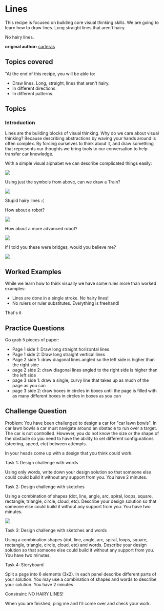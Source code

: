 # Lines

This recipe is focused on building core visual thinking skills. We are going to learn how to draw lines. Long straight lines that aren't hairy.

No hairy lines.

**original author:** [carteras](https://github.com/carteras)

<!-- add a new author mark if you updated this -->

## Topics covered

"At the end of this recipe, you will be able to:

<!-- why should people expect to be able to do or know after doing this recipe -->

* Draw lines. Long, straight, lines that aren't hairy.
* In different directions.
* In different patterns. 


## Topics

### Introduction

<!-- Introduce the topic, what is it, how does it work, include pictures -->

Lines are the building blocks of visual thinking. Why do we care about visual thinking? Because describing abstractions by waving your hands around is often complex. By forcing ourselves to think about it, and draw something that represents our thoughts we bring tools to our conversation to help transfer our knowledge.

With a simple visual alphabet we can describe complicated things easily:

![](2022-07-17-13-58-38.png)

Using just the symbols from above, can we draw a Train?

![](2022-07-17-13-59-08.png)

Stupid hairy lines :(

How about a robot?

![](2022-07-17-13-59-37.png)

How about a more advanced robot?

![](2022-07-17-13-59-53.png)

If I told you these were bridges, would you believe me?

![](2022-07-17-14-00-19.png)


## Worked Examples

<!-- Provide some basic worked examples that let people follow your worked examples. If it's a library, don't forget to tell people how to install it -->

While we learn how to think visually we have some rules more than worked examples: 

* Lines are done in a single stroke. No hairy lines!
* No rulers or ruler substitutes. Everything is freehand!

That's it

## Practice Questions

<!-- Provide some basic practice questions that let people follow your worked examples.  -->

Go grab 5 pieces of paper:

* Page 1 side 1: Draw long straight horizontal lines
* Page 1 side 2: Draw long straight vertical lines
* Page 2 side 1: draw diagonal lines angled so the left side is higher than the right side
* page 2 side 2: draw diagonal lines angled to the right side is higher than the left side
* page 3 side 1: draw a single, curvy line that takes up as much of the page as you can
* page 3 side 2: draw boxes in circles in boxes until the page is filled with as many different boxes in circles in boxes as you can

## Challenge Question

Problem: You have been challenged to design a car for "car lawn bowls". In car lawn bowls a car must navigate around an obstacle to run over a target. The car is not controlled. However, you do not know the size or the shape of the obstacle so you need to have the ability to set different configurations (steering, speed, etc) between attempts.

In your heads come up with a design that you think could work. 

Task 1: Design challenge with words

Using only words, write down your design solution so that someone else could could build it without any support from you. You have 2 minutes.

Task 2: Design challenge with sketches

Using a combination of shapes (dot, line, angle, arc, spiral, loops, square, rectangle, triangle, circle, cloud, etc). Describe your design solution so that someone else could build it without any support from you. You have two minutes. 

![](2022-07-17-14-14-38.png)

Task 3: Design challenge with sketches and words

Using a combination shapes (dot, line, angle, arc, spiral, loops, square, rectangle, triangle, circle, cloud, etc) and words. Describe your design solution so that someone else could build it without any support from you. You have two minutes.

Task 4: Storyboard

Split a page into 6 elements (3x2). In each panel describe different parts of your solution. You may use a combination of shapes and words to describe your solution. You have 2 minutes

Constraint: NO HAIRY LINES!

When you are finished, ping me and I'll come over and check your work.